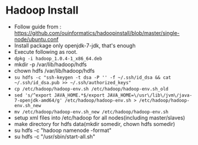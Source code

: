 Hadoop Install
==============

* Follow guide from : https://github.com/ouinformatics/hadoopinstall/blob/master/single-node/ubuntu.conf
* Install package only openjdk-7-jdk, that's enough
* Execute following as root.
* `dpkg -i hadoop_1.0.4-1_x86_64.deb`
* mkdir -p /var/lib/hadoop/hdfs
* chown hdfs /var/lib/hadoop/hdfs
* `su hdfs -c "ssh-keygen -t dsa -P '' -f ~/.ssh/id_dsa && cat ~/.ssh/id_dsa.pub >> ~/.ssh/authorized_keys"`
* `cp /etc/hadoop/hadoop-env.sh /etc/hadoop/hadoop-env.sh_old`
* `sed 's/^export JAVA_HOME.*$/export JAVA_HOME=\/usr\/lib\/jvm\/java-7-openjdk-amd64/g' /etc/hadoop/hadoop-env.sh > /etc/hadoop/hadoop-env.sh_new`
* `mv /etc/hadoop/hadoop-env.sh_new /etc/hadoop/hadoop-env.sh`
* setup xml files into /etc/hadoop for all nodes(including master/slaves)
* make directory for hdfs data(mkdir somedir, chown hdfs somedir)
* su hdfs -c "hadoop namenode -format"
* su hdfs -c "/usr/sbin/start-all.sh"

